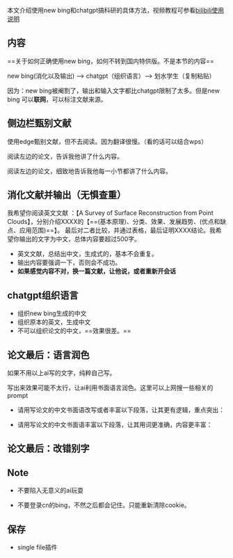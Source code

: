 本文介绍使用new bing和chatgpt搞科研的具体方法，视频教程可参看[bilibili使用说明](https://www.bilibili.com/video/BV1EP411o724/?vd_source=5bf708edcd78334660e81ecde5948c78)

## 内容

==关于如何正确使用new bing，如何不转到国内特供版。不是本节的内容==

new bing(消化以及输出) --> chatgpt（组织语言）--> 划水学生（复制粘贴）

因为：new bing被阉割了，输出和输入文字都比chatgpt限制了太多。但是new bing 可以**联网**，可以标注文献来源。

## 侧边栏甄别文献

使用edge甄别文献，但不去阅读。因为翻译很慢。（看的话可以结合wps）

阅读左边的论文，告诉我他讲了什么内容。

阅读左边的论文，细致地告诉我他每一小节都讲了什么内容。



## 消化文献并输出（无惧查重）

我希望你阅读英文文献 ：【A Survey of Surface Reconstruction from Point Clouds】，分别介绍XXXX的【==(基本原理)、分类、效果、发展趋势、(优点和缺点、应用范围)==】。 最后对二者比较，并通过表格，最后证明XXXX结论。我希望你输出的文字为中文，总体内容要超过500字。



- 英文文献，总结出中文，生成式的，基本不会重复。
- 输出内容要强调一下，否则会不成功。
- **如果感觉内容不对，换一篇文献，让他说，或者重新开会话**

## chatgpt组织语言

- 组织new bing生成的中文
- 组织原本的英文，生成中文
- 不可以组织论文的中文，==效果很差。==

## 论文最后：语言润色

如果不用以上ai写的文字，纯粹自己写。

写出来效果可能不太行，让ai利用书面语言润色。这里可以上网搜一些相关的prompt

- 请用写论文的中文书面语改写或者丰富以下段落，让其更有逻辑，重点突出：

- 请用写论文的中文书面语丰富以下段落，让其用词更准确，内容更丰富：

## 论文最后：改错别字





## Note

- 不要陷入无意义的ai玩耍

- 不要登录cn的bing，不然之后都会记住。只能重新清除cookie。





## 保存

- single file插件



